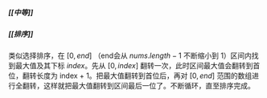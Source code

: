 ##### [[中等]]
##### [[排序]]

类似选择排序，在 $[0, end]$ （end会从 $nums.length - 1$ 不断缩小到 $1$）区间内找到最大值及其下标 $index$。先从 $[0, index]$ 翻转一次，此时区间最大值会翻转到首位，翻转长度为 index + 1。把最大值翻转到首位后，再对 $[0, end]$ 范围的数组进行全翻转，这样就把最大值翻转到区间最后一位了。不断循环，直至排序完成。